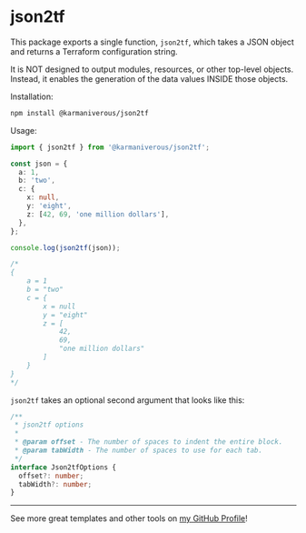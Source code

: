 # json2tf

This package exports a single function, `json2tf`, which takes a JSON object and returns a Terraform configuration string.

It is NOT designed to output modules, resources, or other top-level objects. Instead, it enables the generation of the data values INSIDE those objects.

Installation:

```bash
npm install @karmaniverous/json2tf
```

Usage:

```ts
import { json2tf } from '@karmaniverous/json2tf';

const json = {
  a: 1,
  b: 'two',
  c: {
    x: null,
    y: 'eight',
    z: [42, 69, 'one million dollars'],
  },
};

console.log(json2tf(json));

/*
{
    a = 1
    b = "two"
    c = {
        x = null
        y = "eight"
        z = [
            42,
            69,
            "one million dollars"
        ]
    }
}
*/
```

`json2tf` takes an optional second argument that looks like this:

```ts
/**
 * json2tf options
 *
 * @param offset - The number of spaces to indent the entire block.
 * @param tabWidth - The number of spaces to use for each tab.
 */
interface Json2tfOptions {
  offset?: number;
  tabWidth?: number;
}
```

---

See more great templates and other tools on
[my GitHub Profile](https://github.com/karmaniverous)!
